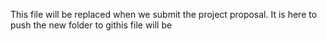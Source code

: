This file will be replaced when we submit the project proposal. It is here to push the new folder to githis file will be
